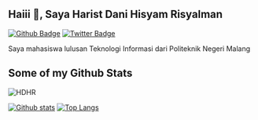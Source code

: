 ## Haiii 👋, Saya Harist Dani Hisyam Risyalman
[![Github Badge](https://img.shields.io/badge/-HDHR-grey?style=flat&logo=github&logoColor=white&link=https://github.com/HDHR/)](https://www.github.com/HDHR/) [![Twitter Badge](https://img.shields.io/badge/-@AyyIsDedzzz-00acee?style=flat&logo=twitter&logoColor=white&link=https://twitter.com/@AyyIsDedzzz/)](https://www.twitter.com/@AyyIsDedzzz/) <p align='left'>Saya mahasiswa lulusan Teknologi Informasi dari Politeknik Negeri Malang</p>
## Some of my Github Stats
<p align=left> <img src=https://komarev.com/ghpvc/?username=HDHR alt=HDHR /> </p>

[![Github stats](https://github-readme-stats.vercel.app/api?username=HDHR&show_icons=true&include_all_commits=true&theme=vision-friendly-dark)](https://github.com/HDHR/github-readme-stats)
[![Top Langs](https://github-readme-stats.vercel.app/api/top-langs/?username=HDHR&layout=compact&theme=vision-friendly-dark)](https://github.com/HDHR/github-readme-stats)
